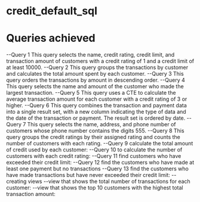 # credit_default_sql

# Queries achieved
--Query 1 This query selects the name, credit rating, credit limit, and transaction amount of customers with a credit rating of 1 and a credit limit of at least 10000.
--Query 2 This query groups the transactions by customer and calculates the total amount spent by each customer.
--Query 3 This query orders the transactions by amount in descending order.
--Query 4 This query selects the name and amount of the customer who made the largest transaction.
--Query 5 This query uses a CTE to calculate the average transaction amount for each customer with a credit rating of 3 or higher.
--Query 6 This query combines the transaction and payment data into a single result set, with a new column indicating the type of data and the date of the transaction or payment. The result set is ordered by date.
--Query 7 This query selects the name, address, and phone number of customers whose phone number contains the digits 555.
--Query 8 This query groups the credit ratings by their assigned rating and counts the number of customers with each rating.
--Query 9  calculate the total amount of credit used by each customer:
--Query 10 to calculate the number of customers with each credit rating:
--Query 11 find customers who have exceeded their credit limit:
--Query 12 find the customers who have made at least one payment but no transactions
--Query 13 find the customers who have made transactions but have never exceeded their credit limit:
-- creating views 
--view that shows the total number of transactions for each customer:
--view that shows the top 10 customers with the highest total transaction amount:

